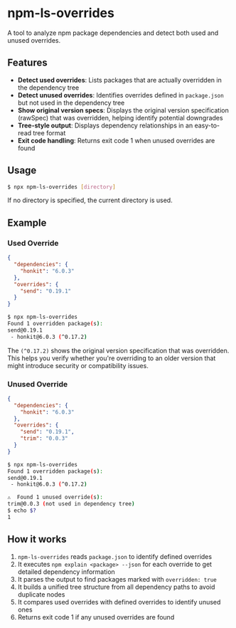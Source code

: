 # npm-ls-overrides

A tool to analyze npm package dependencies and detect both used and unused overrides.

## Features

- **Detect used overrides**: Lists packages that are actually overridden in the dependency tree
- **Detect unused overrides**: Identifies overrides defined in `package.json` but not used in the dependency tree  
- **Show original version specs**: Displays the original version specification (rawSpec) that was overridden, helping identify potential downgrades
- **Tree-style output**: Displays dependency relationships in an easy-to-read tree format
- **Exit code handling**: Returns exit code 1 when unused overrides are found

## Usage

```bash
$ npx npm-ls-overrides [directory]
```

If no directory is specified, the current directory is used.

## Example

### Used Override

```json:package.json
{
  "dependencies": {
    "honkit": "6.0.3"
  },
  "overrides": {
    "send": "0.19.1"
  }
}
```

```bash
$ npx npm-ls-overrides
Found 1 overridden package(s):
send@0.19.1
 - honkit@6.0.3 (^0.17.2)
```

The `(^0.17.2)` shows the original version specification that was overridden. This helps you verify whether you're overriding to an older version that might introduce security or compatibility issues.

### Unused Override

```json:package.json
{
  "dependencies": {
    "honkit": "6.0.3"
  },
  "overrides": {
    "send": "0.19.1",
    "trim": "0.0.3"
  }
}
```

```bash
$ npx npm-ls-overrides
Found 1 overridden package(s):
send@0.19.1
 - honkit@6.0.3 (^0.17.2)

⚠️  Found 1 unused override(s):
trim@0.0.3 (not used in dependency tree)
$ echo $?
1
```

## How it works

1. `npm-ls-overrides` reads `package.json` to identify defined overrides
2. It executes `npm explain <package> --json` for each override to get detailed dependency information
3. It parses the output to find packages marked with `overridden: true`
4. It builds a unified tree structure from all dependency paths to avoid duplicate nodes
5. It compares used overrides with defined overrides to identify unused ones
6. Returns exit code 1 if any unused overrides are found
